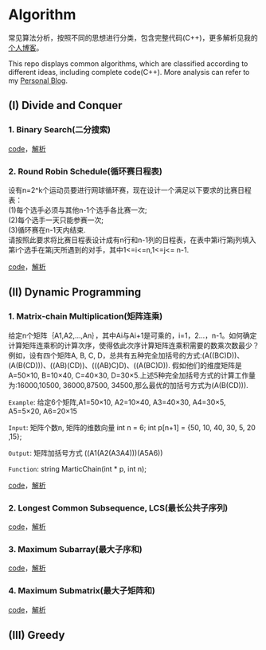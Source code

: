 # Algorithm

常见算法分析，按照不同的思想进行分类，包含完整代码(C++)，更多解析见我的[个人博客](http://www.cgz.net.cn/)。

This repo displays common algorithms, which are classified according to different ideas, including complete code(C++). More analysis can refer to my [Personal Blog](http://www.cgz.net.cn/).


## (I) Divide and Conquer

### 1. Binary Search(二分搜索)

[code](https://github.com/spuronlee/Algorithm/blob/master/Divide%20and%20Conquer/DC_1_BinarySearch.cpp)，[解析](http://www.cgz.net.cn/posts/c9bcb73c.html)

### 2. Round Robin Schedule(循环赛日程表)

设有n=2^k个运动员要进行网球循环赛，现在设计一个满足以下要求的比赛日程表：  
(1)每个选手必须与其他n-1个选手各比赛一次;  
(2)每个选手一天只能参赛一次;  
(3)循环赛在n-1天内结束.  
请按照此要求将比赛日程表设计成有n行和n-1列的日程表，在表中第i行第j列填入第i个选手在第j天所遇到的对手，其中1<=i<=n,1<=j<= n-1.  

[code](https://github.com/spuronlee/Algorithm/blob/master/Divide%20and%20Conquer/DC_2_RoundRobinSchedule.cpp)，[解析](http://www.cgz.net.cn/posts/c9bcb73c.html)

## (II) Dynamic Programming

### 1. Matrix-chain Multiplication(矩阵连乘)

给定n个矩阵｛A1,A2,…,An｝，其中Ai与Ai+1是可乘的，i=1，2…，n-1。如何确定计算矩阵连乘积的计算次序，使得依此次序计算矩阵连乘积需要的数乘次数最少？例如，设有四个矩阵A, B, C, D，总共有五种完全加括号的方式:(A((BC)D))、(A(B(CD)))、((AB)(CD))、(((AB)C)D)、((A(BC)D)). 假如他们的维度矩阵是A=50×10, B=10×40, C=40×30, D=30×5.上述5种完全加括号方式的计算工作量为:16000,10500, 36000,87500, 34500,那么最优的加括号方式为(A(B(CD))).

`Example`: 给定6个矩阵,A1=50×10, A2=10×40, A3=40×30, A4=30×5, A5=5×20, A6=20×15

`Input`: 矩阵个数n, 矩阵的维数向量 int n = 6; int p[n+1] = {50, 10, 40, 30, 5, 20 ,15}; 

`Output`: 矩阵加括号方式 ((A1(A2(A3A4)))(A5A6))

`Function`: string MarticChain(int * p, int n);

[code](https://github.com/spuronlee/Algorithm/blob/master/Dynamic%20Programming/DP_1_MatrixMultiplication.cpp)，[解析](http://www.cgz.net.cn/posts/71b19194.html)

### 2. Longest Common Subsequence, LCS(最长公共子序列)

[code](https://github.com/spuronlee/Algorithm/blob/master/Dynamic%20Programming/DP_2_LCS.cpp)，[解析](http://www.cgz.net.cn/posts/71b19194.html)

### 3. Maximum Subarray(最大子序和)

[code](https://github.com/spuronlee/Algorithm/blob/master/Dynamic%20Programming/DP_3_MaxSubArray.cpp)，[解析](http://www.cgz.net.cn/posts/71b19194.html)

### 4. Maximum Submatrix(最大子矩阵和)

[code](https://github.com/spuronlee/Algorithm/blob/master/Dynamic%20Programming/DP_4_MaxSubMatrix.cpp)，[解析](http://www.cgz.net.cn/posts/71b19194.html)

## (III) Greedy
